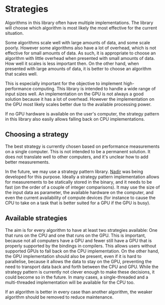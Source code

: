 Strategies
====
Algorithms in this library often have multiple implementations. The library will choose which algorithm is most likely the most effective for the current situation.

Some algorithms scale well with large amounts of data, and some scale poorly. However some algorithms also have a lot of overhead, which is not effective for small amounts of data. As such, it is appropriate to choose an algorithm with little overhead when presented with small amounts of data. How well it scales is less important then. On the other hand, when presented with large amounts of data, it is better to choose an algorithm that scales well.

This is especially important for the objective to implement high-performance computing. This library is intended to handle a wide range of input sizes well. An implementation on the GPU is not always a good solution because it has a lot of overhead. However the implementation on the GPU most likely scales better due to the available processing power.

If no GPU hardware is available on the user's computer, the strategy pattern in this library also easily allows falling back on CPU implementations.

Choosing a strategy
----
The best strategy is currently chosen based on performance measurements on a single computer. This is not intended to be a permanent solution. It does not translate well to other computers, and it's unclear how to add better measurements.

In the future, we may use a strategy pattern library. [Nadir](https://github.com/Ghostkeeper/Nadir) was being developed for this purpose. Ideally a strategy pattern implementation allows for measurements to be statically stored in the binary, and it needs to be fast (on the order of a couple of integer comparisons). It may use the size of the input data as parameter, the available hardware on the computer, and even the current availability of compute devices (for instance to cause the CPU to take on a task that is better suited for a GPU if the GPU is busy).

Available strategies
----
The aim is for every algorithm to have at least two strategies available: One that runs on the CPU and one that runs on the GPU. This is important, because not all computers have a GPU and fewer still have a GPU that is properly supported by the bindings in compilers. This allows users without supported GPUs to fall back on the CPU implementation. On the other hand, the GPU implementation should also be present, even if it is hard to parallelise, because it allows the data to stay on the GPU, preventing the need to transport data back and forth between the CPU and GPU. While the strategy pattern is currently not clever enough to make these decisions, it could become so in the future. In many cases, a single-threaded and a multi-threaded implementation will be available for the CPU too.

If an algorithm is better in every case than another algorithm, the weaker algorithm should be removed to reduce maintenance.